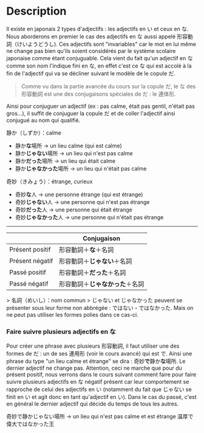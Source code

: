 <!-- TITLE: Les adjectifs en な -->
<!-- SUBTITLE: A quick summary of Adjectif Na -->

# Description
Il existe en japonais 2 types d'adjectifs : les adjectifs en い et ceux en な. Nous aborderons en premier le cas des adjectifs en な aussi appelé 形容動詞（けいようどうし). Ces adjectifs sont "invariables" car le mot en lui même ne change pas bien qu'ils soient considérés par le système scolaire japonaise comme étant conjuguable. Cela vient du fait qu'un adjectif en な comme son nom l'indique fini en な, en effet c'est ce な qui est accolé à la fin de l'adjectif qui va se décliner suivant le modèle de le copule だ.
> Comme vu dans la partie avancée du cours sur la copule だ, le な des 形容動詞 est une des conjugaisons spéciales de だ : le 連体形.

Ainsi pour conjuguer un adjectif (ex : pas calme, était pas gentil, n'était pas gros...), il suffit de conjuguer la copule だ et de coller l'adjectif ainsi conjugué au nom qui qualifié.



静か（しずか）：calme
* 静か**な**場所 → un lieu calme (qui est calme)
* 静か**じゃない**場所 → un lieu qui n'est pas calme
* 静か**だった**場所 → un lieu qui était calme
* 静か**じゃなかった**場所 → un lieu qui n'était pas calme

奇妙（きみょう）：étrange, curieux
* 奇妙**な**人 → une personne étrange (qui est étrange)
* 奇妙**じゃない**人 → une personne qui n'est pas étrange
* 奇妙**だった**人 → une personne qui était étrange
* 奇妙**じゃなかった**人 → une personne qui n'était pas étrange

***

|        | Conjugaison      |
| -------------       | -------------                                  |
| Présent positif   |  形容動詞＋**な**＋名詞   |
| Présent négatif  |  形容動詞＋**じゃない**＋名詞  |
| Passé positif      |  形容動詞＋**だった**＋名詞 |
| Passé négatif     |  形容動詞＋**じゃなかった**＋名詞  |
\> 名詞（めいし）：nom commun
\> じゃない et じゃなかった peuvent se présenter sous leur forme non abbrégée : ではない・ではなかった. Mais on ne peut pas utiliser les formes polies dans ce cas-ci.

### Faire suivre plusieurs adjectifs en な
Pour créer une phrase avec plusieurs 形容動詞, il faut utiliser une des formes de だ : un de ses 連用形 (voir le cours avancé) qui est で.
Ainsi une phrase du type "un lieu calme et étrange" se dira : 奇妙**で**静か**な**場所. Le dernier adjectif ne change pas.
Attention, ceci ne marche que pour du présent positif, nous verrons dans le cours suivant comment faire pour faire suivre plusieurs adjectifs en な négatif présent car leur comportement se rapproche de celui des adjectifs en い (notamment du fait que じゃない se finit en い et agit donc en tant qu'adjectif en い). Dans le cas du passé, c'est en général le dernier adjectif qui décide du temps de tous les autres.

奇妙で静かじゃない場所 → un lieu qui n'est pas calme et est étrange
温厚で偉大ではなかった王
	